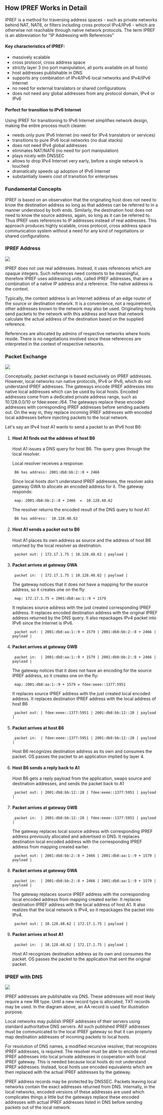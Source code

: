 ## How IPREF Works in Detail

IPREF is a method for traversing address spaces - such as private networks behind NAT, NAT6, or filters including cross protocol IPv4/IPv6 - which are otherwise not reachable through native network protocols. The term IPREF is an abbreviation for "IP Addressing with References"

#### Key characteristics of IPREF:

- massively scalable
- cross protocol, cross address space
- strictly layer 3 (no port manipulation, all ports available on all hosts)
- host addresses publishable in DNS
- supports any combination of IPv4/IPv6 local networks and IPv4/IPv6 Internet
- no need for external translators or shared configurations
- does not need any global addresses from any protocol domain, IPv4 or IPv6

#### Perfect for transition to IPv6 Internet

Using IPREF for transitioning to IPv6 Internet simplifies network design, making the entire process much cleaner.

- needs only pure IPv6 Internet (no need for IPv4 translators or services)
- transitions to pure IPv6 local networks (no dual stacks)
- does not need IPv4 global addresses
- eliminates NAT/NAT6 (no  need for port manipulation)
- plays nicely with DNSSEC
- allows to drop IPv4 Internet very early, before a single network is touched
- dramatically speeds up adoption of IPv6 Internet
- substantially lowers cost of transition for enterprises



### Fundamental Concepts

IPREF is based on an observation that the originating host does not need to know the destination address so long as that address can be referred to in a manner understood by both ends. Similarly, the destination host does not need to know the source address, again, so long as it can be referred to. Thus IPREF uses references to IP addresses instead of real addresses. This approach produces highly scalable, cross protocol, cross address space communication system without a need for any kind of negotiations or shared configurations.

### IPREF Address

![](./how-ipref-works-in-detail.img1.jpg)
    
IPREF does not use real addresses. Instead, it uses references which are opaque integers. Such references need contexts to be meaningful, therefore IPREF uses addressing units, called IPREF addresses, that are a combination of a native IP address and a reference. The native address is the context.

Typically, the context address is an Internet address of an edge router of the source or destination network. It is a convenience, not a requirement, other addresses known to the network may also be used. Originating hosts send packets to the network with this address and have that network calculate the actual address of the destination based on the supplied reference.

References are allocated by admins of respective networks where hosts reside. There is no negotiations involved since these references are interpreted in the context of respective networks.

### Packet Exchange

![](./how-ipref-works-in-detail.img2.jpg)

Conceptually, packet exchange is based exclusively on IPREF addresses. However, local networks run native protocols, IPv4 or IPv6, which do not understand IPREF addresses. The gateways encode IPREF addresses into native local addresses which can be used by local hosts. Encoded addresses come from a dedicated private address range, such as 10.128.0.0/10 or fdee:eeee::/64. The gateways replace these encoded addresses with corresponding IPREF addresses before sending packets out. On the way in, they replace incoming IPREF addresses with encoded local addresses before injecting packets to the local network.

Let's say an IPv4 host A1 wants to send a packet to an IPv6 host B6:
	
1. #### Host A1 finds out the address of host B6
	
	Host  A1 issues a DNS query for host B6. The query goes through  the local resolver.
		
	Local resolver receives a response:
		
		B6 has address: 2001:db8:bb:2::8 + 2466
		
	Since local hosts don't understand IPREF addresses, the resolver asks gateway GWA to allocate an encoded address for it. The gateway responds:
		
		map: 2001:db8:bb:2::8 + 2466  =  10.128.48.62
			
	The resolver returns the encoded result of the DNS query to host A1:
		
		B6 has address:  10.128.48.62
			
1. #### Host A1 sends a packet out to B6
	
	Host A1 places its own address as source and the address of host B6 returned by the local resolver as destination.
		
		packet out: | 172.17.1.75 | 10.128.48.62 | payload |
			
1. #### Packet arrives at gateway GWA
	
		packet in:  | 172.17.1.75 | 10.128.48.62 | payload |
			
	The gateway notices that it does not have a mapping for the source address, so it creates one on the fly:
		
		map: 172.17.1.75 = 2001:db8:aa:1::9 + 1579
			
	It replaces source address with the just created corresponding IPREF address. It replaces encoded destination address with the original IPREF address returned by the DNS query. It also repackages IPv4 packet into IPv6 since the Internet is IPv6.
		
		packet out: | 2001:db8:aa:1::9 + 1579 | 2001:db8:bb:2::8 + 2466 | payload |


1. #### Packet arrives at gateway GWB
	
		packet in:  | 2001:db8:aa:1::9 + 1579 | 2001:db8:bb:2::8 + 2466 | payload |
			
	The gateway notices that it does not have an encoding for the source IPREF address, so it creates one on the fly:
		
		map: 2001:db8:aa:1::9 + 1579 = fdee:eeee::1377:5951
			
	It replaces source IPREF address with the just created local encoded address. It replaces destination IPREF address with the local address of host B6
		
		packet out: | fdee:eeee::1377:5951 | 2001:db8:bb:12::28 | payload |
			
			
1. #### Packet arrives at host B6
	
		packet in:  | fdee:eeee::1377:5951 | 2001:db8:bb:12::28 | payload |
			
	Host B6 recognizes destination address as its own and consumes the packet. OS passes the packet to an application implied by layer 4.
		
1. #### Host B6 sends a reply back to A1
	
	Host B6 gets a reply payload from the application, swaps source and destination addresses, and sends the packet back to A1
		
		packet out: | 2001:db8:bb:12::28 | fdee:eeee::1377:5951 | payload |
			
1. #### Packet arrives at gateway GWB
	
		packet in:  | 2001:db8:bb:12::28 | fdee:eeee::1377:5951 | payload |
			
	The gateway replaces local source address with corresponding IPREF address previously allocated and advertised in DNS. It replaces destination local encoded address with the corresponding IPREF address from mapping created earlier.
		
		packet out: | 2001:db8:bb:2::8 + 2466 | 2001:db8:aa:1::9 + 1579 | payload |
			
1. #### Packet arrives at gateway GWA
	
		packet in:  | 2001:db8:bb:2::8 + 2466 | 2001:db8:aa:1::9 + 1579 | payload |
			
	The gateway replaces source IPREF address with the corresponding local encoded address from mapping created earlier. It replaces destination IPREF address with the local address of host A1. It also realizes that the local network is IPv4, so it repackages the packet into IPv4.
		
		packet out: | 10.128.48.62 | 172.17.1.75 | payload |
			
1. #### Packet arrives at host A1
	
		packet in:  | 10.128.48.62 | 172.17.1.75 | payload |
			
	Host A1 recognizes destination address as its own and consumes the packet. OS passes the packet to the application that sent the original packet.
		

### IPREF with DNS

![](./how-ipref-works-in-detail.img3.jpg)

IPREF addresses are publishable via DNS. These addresses will most likely require a new RR type. Until a new record type is allocated, TXT records may be used. In the diagram above, an AA record is used for illustration purpose.
	
Local networks may publish IPREF addresses of their servers using standard authoritative DNS servers. All such published IPREF addresses must be communicated to the local IPREF gateway so that it can properly map destination addresses of incoming packets to local hosts.
	
For resolution of DNS names, a modified recursive resolver, that recognizes IPREF addresses, is required. The resolver must be able to encode returned IPREF addresses into local private addresses in cooperation with local IPREF gateway. This is needed because local hosts do not understand IPREF addresses. Instead, local hosts use encoded equivalents which are then replaced with the actual IPREF addresses by the gateway.
	
IPREF address records may be protected by DNSSEC. Packets leaving local networks contain the exact addresses returned from DNS. Internally, in the local networks, encoded versions of these addresses are used which complicates things a little but the gateways replace these encoded addresses with actual IPREF addresses listed in DNS before sending packets out of the local network.
